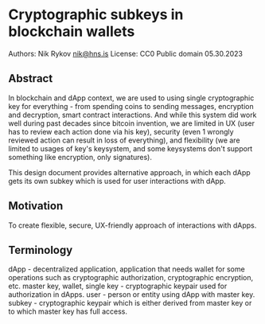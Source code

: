 # Cryptographic subkeys in blockchain wallets
Authors: Nik Rykov <nik@hns.is>
License: CC0 Public domain
05.30.2023



## Abstract
In blockchain and dApp context, we are used to using single cryptographic key for everything - from spending coins to sending messages, encryption and decryption, smart contract interactions.
And while this system did work well during past decades since bitcoin invention, we are limited in UX (user has to review each action done via his key), security (even 1 wrongly reviewed action can result in loss of everything), and flexibility (we are limited to usages of key's keysystem, and some keysystems don't support something like encryption, only signatures).

This design document provides alternative approach, in which each dApp gets its own subkey which is used for user interactions with dApp.

## Motivation
To create flexible, secure, UX-friendly approach of interactions with dApps.



## Terminology

dApp - decentralized application, application that needs wallet for some operations such as cryptographic authorization, cryptographic encryption, etc. 
master key, wallet, single key - cryptographic keypair used for authorization in dApps.
user - person or entity using dApp with master key. 
subkey - cryptographic keypair which is either derived from master key or to which master key has full access.
